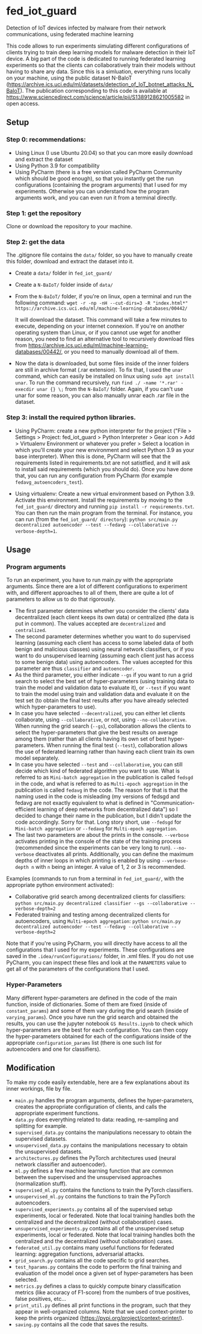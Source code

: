 # fed_iot_guard
Detection of IoT devices infected by malware from their network communications, using federated machine learning

This code allows to run experiments simulating different configurations of clients trying to train deep learning models for malware detection in their IoT device. A big part of the code is dedicated to running federated learning experiments so that the clients can collaboratively train their models without having to share any data. Since this is a simluation, everything runs locally on your machine, using the public dataset N-BaIoT (https://archive.ics.uci.edu/ml/datasets/detection_of_IoT_botnet_attacks_N_BaIoT). The publication corresponding to this code is available at https://www.sciencedirect.com/science/article/pii/S1389128621005582 in open access.

## Setup
### Step 0: recommendations: 
* Using Linux (I use Ubuntu 20.04) so that you can more easily download and extract the dataset
* Using Python 3.9 for compatibility
* Using PyCharm (there is a free version called PyCharm Community which should be good enough), so that you instantly get the run configurations (containing the program arguments) that I used for my experiments. Otherwise you can understand how the program arguments work, and you can even run it from a terminal directly.

### Step 1: get the repository
Clone or download the repository to your machine. 

### Step 2: get the data
The .gitignore file contains the `data/` folder, so you have to manually create this folder, download and extract the dataset into it. 
* Create a `data/` folder in `fed_iot_guard/`
* Create a `N-BaIoT/` folder inside of `data/`
* From the `N-BaIoT/` folder, if you're on linux, open a terminal and run the following command: `wget -r -np -nH --cut-dirs=3 -R "index.html*" https://archive.ics.uci.edu/ml/machine-learning-databases/00442/`

  It will download the dataset. This command will take a few minutes to execute, depending on your internet connexion.
  If you're on another operating system than Linux, or if you cannot use wget for another reason, you need to find an alternative tool to recursively download files from https://archive.ics.uci.edu/ml/machine-learning-databases/00442/, or you need to manually download all of them.

* Now the data is downloaded, but some files inside of the inner folders are still in archive format (.rar extension). To fix that, I used the `unar` command, which can easily be installed on linux using `sudo apt install unar`. To run the command recursively, run `find ./ -name '*.rar' -execdir unar {} \;` from the `N-BaIoT/` folder.
  Again, if you can't use unar for some reason, you can also manually unrar each .rar file in the dataset.

### Step 3: install the required python libraries.

* Using PyCharm: create a new python interpreter for the project ("File > Settings > Project: fed_iot_guard > Python Interpreter > Gear icon > Add > Virtualenv Environment or whatever you prefer > Select a location in which you'll create your new environment and select Python 3.9 as your base interpreter). When this is done, PyCharm will see that the requirements listed in requirements.txt are not satistfied, and it will ask to install said requirements (which you should do). Once you have done that, you can run any configuration from PyCharm (for example `fedavg_autoencoders_test`).

* Using virtualenv: Create a new virtual environment based on Python 3.9. Activate this environment. Install the requirements by moving to the `fed_iot_guard/` directory and running `pip install -r requirements.txt`. You can then run the main program from the terminal. For instance, you can run (from the `fed_iot_guard/ directory`): `python src/main.py decentralized autoencoder --test --fedavg --collaborative --verbose-depth=1`.

## Usage

### Program arguments
To run an experiment, you have to run main.py with the appropriate arguments. Since there are a lot of different configurations to experiment with, and different approaches to all of them, there are quite a lot of parameters to allow us to do that rigorously.
* The first parameter determines whether you consider the clients' data decentralized (each client keeps its own data) or centralized (the data is put in common). The values accepted are `decentralized` and `centralized`.
* The second parameter determines whether you want to do supervised learning (assuming each client has access to some labeled data of both benign and malicious classes) using neural network classifiers, or if you want to do unsupervised learning (assuming each client just has access to some benign data) using autoencoders. The values accepted for this parameter are thus `classifier` and `autoencoder`.
* As the third parameter, you either indicate `--gs` if you want to run a grid search to select the best set of hyper-parameters (using training data to train the model and validation data to evaluate it), or `--test` if you want to train the model using train and validation data and evaluate it on the test set (to obtain the final test results after you have already selected which hyper-parameters to use).
* In case you have selected `--decentralized`, you can either let clients collaborate, using `--collaborative`, or not, using `--no-collaborative`. When running the grid search (`--gs`), collaboration allows the clients to select the hyper-parameters that give the best results on average among them (rather than all clients having its own set of best hyper-parameters. When running the final test (`--test`), collaboration allows the use of federated learning rather than having each client train its own model separately.
* In case you have selected `--test` and `--collaborative`, you can still decide which kind of federated algorithm you want to use. What is referred to as `Mini-batch aggregation` in the publication is called `fedsgd` in the code, and what is referred to as `Multi-epoch aggregation` in the publication is called `fedavg` in the code. The reason for that is that the naming used in the code is misleading (my versions of fedsgd and fedavg are not exactly equivalent to what is defined in "Communication-efficient learning of deep networks from decentralized data") so I decided to change their name in the publication, but I didn't update the code accordingly. Sorry for that. Long story short, use `--fedsgd` for `Mini-batch aggregation` or `--fedavg` for `Multi-epoch aggregation`.
* The last two parameters are about the prints in the console. `--verbose` activates printing in the console of the state of the training process (recommended since the experiments can be very long to run). `--no-verbose` deactivates all prints. Additionally, you can define the maximum depths of inner loops in which printing is enabled by using `--verbose-depth n` with `n` being an integer. A value of 1, 2 or 3 is recommended.

Examples (commands to run from a terminal in `fed_iot_guard/`, with the appropriate python environment activated):
* Collaborative grid search among decentralized clients for classifiers: `python src/main.py decentralized classifier --gs --collaborative --verbose-depth=2`
* Federated training and testing among decentralized clients for autoencoders, using `Multi-epoch aggregation`: `python src/main.py decentralized autoencoder --test --fedavg --collaborative --verbose-depth=2`

Note that if you're using PyCharm, you will directly have access to all the configurations that I used for my experiments. These configurations are saved in the `.idea/runConfigurations/` folder, in .xml files. If you do not use PyCharm, you can inspect these files and look at the `PARAMETERS` value to get all of the parameters of the configurations that I used.

### Hyper-Parameters
Many different hyper-parameters are defined in the code of the main function, inside of dictionaries. Some of them are fixed (inside of `constant_params`) and some of them vary during the grid search (inside of `varying_params`). Once you have run the grid search and obtained the results, you can use the jupyter notebook `GS Results.ipynb` to check which hyper-parameters are the best for each configuration. You can then copy the hyper-parameters obtained for each of the configurations inside of the appropriate `configuration_params` list (there is one such list for autoencoders and one for classifiers).

## Modification
To make my code easily extendable, here are a few explanations about its inner workings, file by file.
* `main.py` handles the program arguments, defines the hyper-parameters, creates the appropriate configuration of clients, and calls the appropriate experiment functions.
* `data.py` does everything related to data: reading, re-sampling and splitting for example.
* `supervised_data.py` contains the manipulations necessary to obtain the supervised datasets.
* `unsupervised_data.py` contains the manipulations necessary to obtain the unsupervised datasets.
* `architectures.py` defines the PyTorch architectures used (neural network classifier and autoencoder).
* `ml.py` defines a few machine learning function that are common between the supervised and the unsupervised approaches (normalization stuff).
* `supervised_ml.py` contains the functions to train the PyTorch classifiers.
* `unsupervised_ml.py` contains the functions to train the PyTorch autoencoders.
* `supervised_experiments.py` contains all of the supervised setup experiments, local or federated. Note that local training handles both the centralized and the decentralized (without collaboration) cases.
* `unsupervised_experiments.py` contains all of the unsupervised setup experiments, local or federated. Note that local training handles both the centralized and the decentralized (without collaboration) cases.
* `federated_util.py` contains many useful functions for federated learning: aggregation functions, adversarial attacks.
* `grid_search.py` contains all the code specific to grid searches.
* `test_hparams.py` contains the code to perform the final training and evaluation of the model once a given set of hyper-parameters has been selected.
* `metrics.py` defines a class to quickly compute binary classification metrics (like accuracy of F1-score) from the numbers of true positives, false positives, etc...
* `print_util.py` defines all print functions in the program, such that they appear in well-organized columns. Note that we used context-printer to keep the prints organized (https://pypi.org/project/context-printer/).
* `saving.py` contains all the code that saves the results.
 



